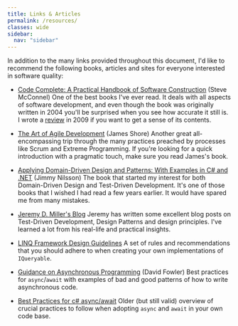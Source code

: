 ```yaml
---
title: Links & Articles
permalink: /resources/
classes: wide
sidebar:
  nav: "sidebar"
---
```


In addition to the many links provided throughout this document, I'd like to recommend the following books, articles and sites for everyone interested in software quality:

* [Code Complete: A Practical Handbook of Software Construction](http://www.amazon.com/Code-Complete-Practical-Handbook-Construction/dp/0735619670) (Steve McConnel)
One of the best books I've ever read. It deals with all aspects of software development, and even though the book was originally written in 2004 you'll be surprised when you see how accurate it still is. I wrote a [review](http://www.continuousimprover.com/2009/07/book-review-code-complete-2nd-edition.html) in 2009 if you want to get a sense of its contents.

* [The Art of Agile Development](http://www.amazon.com/Art-Agile-Development-James-Shore/dp/0596527675) (James Shore)
Another great all-encompassing trip through the many practices preached by processes like Scrum and Extreme Programming. If you're looking for a quick introduction with a pragmatic touch, make sure you read James's book.

* [Applying Domain-Driven Design and Patterns: With Examples in C# and .NET](http://www.amazon.com/Applying-Domain-Driven-Design-Patterns-Examples/dp/0321268202) (Jimmy Nilsson)
The book that started my interest for both Domain-Driven Design and Test-Driven Development. It's one of those books that I wished I had read a few years earlier. It would have spared me from many mistakes.

* [Jeremy D. Miller's Blog](https://jeremydmiller.com/)
Jeremy has written some excellent blog posts on Test-Driven Development, Design Patterns and design principles. I've learned a lot from his real-life and practical insights.

* [LINQ Framework Design Guidelines](https://blogs.msdn.microsoft.com/mirceat/2008/03/12/linq-framework-design-guidelines/)
A set of rules and recommendations that you should adhere to when creating your own implementations of `IQueryable`.

* [Guidance on Asynchronous Programming](https://github.com/davidfowl/AspNetCoreDiagnosticScenarios/blob/master/AsyncGuidance.md) (David Fowler)
Best practices for `async`/`await` with examples of bad and good patterns of how to write asynchronous code.

* [Best Practices for c# async/await](https://msdn.microsoft.com/en-us/magazine/jj991977.aspx)
Older (but still valid) overview of crucial practices to follow when adopting `async` and `await` in your own code base.
